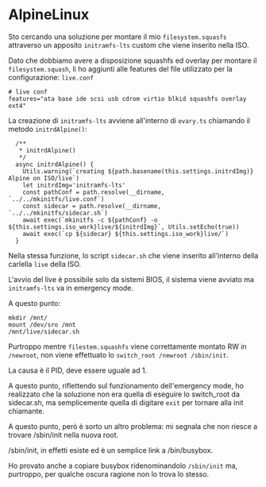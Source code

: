 # AlpineLinux

Sto cercando una soluzione per montare il mio `filesystem.squasfs` attraverso un apposito `initramfs-lts` custom che viene inserito nella ISO.

Dato che  dobbiamo avere a disposizione squashfs ed overlay per montare il `filesystem.squash`, li ho aggiunti alle features del file utilizzato per la configurazione: `live.conf`

```
# live conf
features="ata base ide scsi usb cdrom virtio blkid squashfs overlay ext4"
```

La creazione di `initramfs-lts` avviene all'interno di `ovary.ts` chiamando il metodo `initrdAlpine()`:

```
  /**
   * initrdAlpine()
   */
  async initrdAlpine() {
    Utils.warning(`creating ${path.basename(this.settings.initrdImg)} Alpine on ISO/live`)
    let initrdImg='initramfs-lts'
    const pathConf = path.resolve(__dirname, `../../mkinitfs/live.conf`)
    const sidecar = path.resolve(__dirname, `../../mkinitfs/sidecar.sh`)
    await exec(`mkinitfs -c ${pathConf} -o ${this.settings.iso_work}live/${initrdImg}`, Utils.setEcho(true))    
    await exec(`cp ${sidecar} ${this.settings.iso_work}live/`)
  }
```

Nella stessa funzione, lo script `sidecar.sh` che viene inserito all'interno della carlella `live` della ISO.


L'avvio del live è possibile solo da sistemi BIOS, il sistema viene avviato ma `initramfs-lts` va in emergency mode.

A questo punto:

```
mkdir /mnt/
mount /dev/sro /mnt
/mnt/live/sidecar.sh
```

Purtroppo mentre `filestem.squashfs` viene correttamente montato RW in `/newroot`, non viene effettuato lo `switch_root /newroot /sbin/init`.

La causa è il PID, deve essere uguale ad 1.

A questo punto, riflettendo sul funzionamento dell'emergency mode, ho realizzato che la soluzione non era quella di eseguire lo switch_root da sidecar.sh, ma semplicemente quella di digitare `exit` per tornare alla init chiamante.

A questo punto, però è sorto un altro problema: mi segnala che non riesce a trovare /sbin/init nella nuova root.

/sbin/init, in effetti esiste ed è un semplice link a /bin/busybox. 

Ho provato anche a copiare busybox ridenominandolo `/sbin/init` ma, purtroppo, per qualche oscura ragione non lo trova lo stesso.
